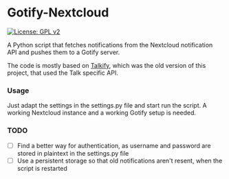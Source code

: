 # Gotify-Nextcloud

[![License: GPL v2](https://img.shields.io/badge/License-GPL%20v2-blue.svg)](https://www.gnu.org/licenses/old-licenses/gpl-2.0.en.html)  

A Python script that fetches notifications from the Nextcloud notification API and pushes them to a Gotify server.

The code is mostly based on [Talkify](https://github.com/mrchainman/Talkify), which was the old version of this project, that used the Talk specific API.

### Usage

Just adapt the settings in the settings.py file and start run the script.
A working Nextcloud instance and a working Gotify setup is needed.

### TODO

- [ ] Find a better way for authentication, as username and password are stored in plaintext in the settings.py file
- [ ] Use a persistent storage so that old notifications aren't resent, when the script is restarted
